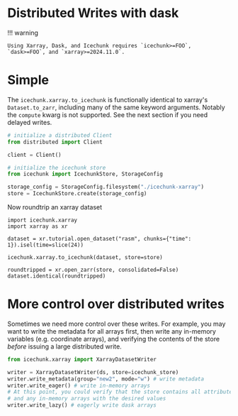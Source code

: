 # Distributed Writes with dask

!!! warning

    Using Xarray, Dask, and Icechunk requires `icechunk>=FOO`, `dask>=FOO`, and `xarray>=2024.11.0`. 


# Simple

The `icechunk.xarray.to_icechunk` is functionally identical to xarray's `Dataset.to_zarr`, including many of the same keyword arguments.
Notably the ``compute`` kwarg is not supported. See the next section if you need delayed writes.

```python
# initialize a distributed Client
from distributed import Client

client = Client()

# initialize the icechunk store
from icechunk import IcechunkStore, StorageConfig

storage_config = StorageConfig.filesystem("./icechunk-xarray")
store = IcechunkStore.create(storage_config)
```

Now roundtrip an xarray dataset
```
import icechunk.xarray
import xarray as xr

dataset = xr.tutorial.open_dataset("rasm", chunks={"time": 1}).isel(time=slice(24))

icechunk.xarray.to_icechunk(dataset, store=store)

roundtripped = xr.open_zarr(store, consolidated=False)
dataset.identical(roundtripped)
```

# More control over distributed writes

Sometimes we need more control over these writes. For example, you may want to write the metadata for all arrays first, then write any in-memory variables
(e.g. coordinate arrays), and verifying the contents of the store *before* issuing a large distributed write.

```python
from icechunk.xarray import XarrayDatasetWriter

writer = XarrayDatasetWriter(ds, store=icechunk_store)
writer.write_metadata(group="new2", mode="w") # write metadata
writer.write_eager() # write in-memory arrays
# At this point, you could verify that the store contains all attributes, 
# and any in-memory arrays with the desired values
writer.write_lazy() # eagerly write dask arrays
```
